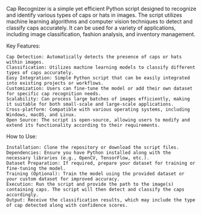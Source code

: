 Cap Recognizer is a simple yet efficient Python script designed to recognize and identify various types of caps or hats in images. The script utilizes machine learning algorithms and computer vision techniques to detect and classify caps accurately. It can be used for a variety of applications, including image classification, fashion analysis, and inventory management.

Key Features:

    Cap Detection: Automatically detects the presence of caps or hats within images.
    Classification: Utilizes machine learning models to classify different types of caps accurately.
    Easy Integration: Simple Python script that can be easily integrated into existing projects or workflows.
    Customization: Users can fine-tune the model or add their own dataset for specific cap recognition needs.
    Scalability: Can process large batches of images efficiently, making it suitable for both small-scale and large-scale applications.
    Cross-platform: Compatible with various operating systems, including Windows, macOS, and Linux.
    Open Source: The script is open-source, allowing users to modify and extend its functionality according to their requirements.

How to Use:

    Installation: Clone the repository or download the script files.
    Dependencies: Ensure you have Python installed along with the necessary libraries (e.g., OpenCV, TensorFlow, etc.).
    Dataset Preparation: If required, prepare your dataset for training or fine-tuning the model.
    Training (Optional): Train the model using the provided dataset or your custom dataset for improved accuracy.
    Execution: Run the script and provide the path to the image(s) containing caps. The script will then detect and classify the caps accordingly.
    Output: Receive the classification results, which may include the type of cap detected along with confidence scores.
